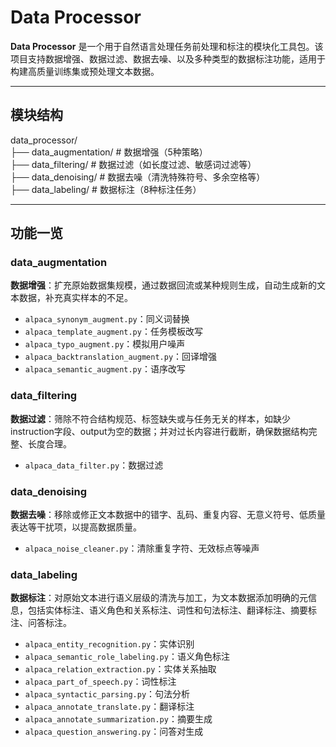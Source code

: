 # Data Processor

**Data Processor** 是一个用于自然语言处理任务前处理和标注的模块化工具包。该项目支持数据增强、数据过滤、数据去噪、以及多种类型的数据标注功能，适用于构建高质量训练集或预处理文本数据。

---

## 模块结构

data_processor/  
├── data_augmentation/ # 数据增强（5种策略）  
├── data_filtering/ # 数据过滤（如长度过滤、敏感词过滤等）  
├── data_denoising/ # 数据去噪（清洗特殊符号、多余空格等）  
├── data_labeling/ # 数据标注（8种标注任务）



---

## 功能一览

### data_augmentation

**数据增强**：扩充原始数据集规模，通过数据回流或某种规则生成，自动生成新的文本数据，补充真实样本的不足。

- `alpaca_synonym_augment.py`：同义词替换
- `alpaca_template_augment.py`：任务模板改写
- `alpaca_typo_augment.py`：模拟用户噪声
- `alpaca_backtranslation_augment.py`：回译增强
- `alpaca_semantic_augment.py`：语序改写

### data_filtering

**数据过滤**：筛除不符合结构规范、标签缺失或与任务无关的样本，如缺少instruction字段、output为空的数据；并对过长内容进行截断，确保数据结构完整、长度合理。

- `alpaca_data_filter.py`：数据过滤

### data_denoising

**数据去噪**：移除或修正文本数据中的错字、乱码、重复内容、无意义符号、低质量表达等干扰项，以提高数据质量。

- `alpaca_noise_cleaner.py`：清除重复字符、无效标点等噪声

### data_labeling

**数据标注**：对原始文本进行语义层级的清洗与加工，为文本数据添加明确的元信息，包括实体标注、语义角色和关系标注、词性和句法标注、翻译标注、摘要标注、问答标注。

- `alpaca_entity_recognition.py`：实体识别
- `alpaca_semantic_role_labeling.py`：语义角色标注
- `alpaca_relation_extraction.py`：实体关系抽取
- `alpaca_part_of_speech.py`：词性标注
- `alpaca_syntactic_parsing.py`：句法分析
- `alpaca_annotate_translate.py`：翻译标注
- `alpaca_annotate_summarization.py`：摘要生成
- `alpaca_question_answering.py`：问答对生成


